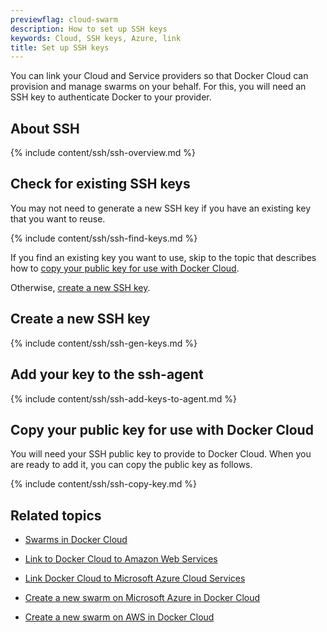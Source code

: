 ```yaml
---
previewflag: cloud-swarm
description: How to set up SSH keys
keywords: Cloud, SSH keys, Azure, link
title: Set up SSH keys
---
```


You can link your Cloud and Service providers so that Docker Cloud can provision and manage swarms on your behalf. For this, you will need an SSH key to authenticate Docker to your provider.

## About SSH

{% include content/ssh/ssh-overview.md %}

## Check for existing SSH keys

You may not need to generate a new SSH key if you have an existing key that you
want to reuse.

{% include content/ssh/ssh-find-keys.md %}

If you find an existing key you want to use, skip to the topic that describes
how to [copy your public key for use with Docker
Cloud](copy-your-public-key-for-use-with-docker-cloud).

Otherwise, [create a new SSH key](create-a-new-ssh-key-for-use-by-docker-cloud).

## Create a new SSH key

{% include content/ssh/ssh-gen-keys.md %}

## Add your key to the ssh-agent

{% include content/ssh/ssh-add-keys-to-agent.md %}

## Copy your public key for use with Docker Cloud

You will need your SSH public key to provide to Docker Cloud. When you are ready
to add it, you can copy the public key as follows.

{% include content/ssh/ssh-copy-key.md %}

## Related topics

* [Swarms in Docker Cloud](index.md)

* [Link to Docker Cloud to Amazon Web Services](link-aws-swarm.md)

* [Link Docker Cloud to Microsoft Azure Cloud Services](link-azure-swarm.md)

* [Create a new swarm on Microsoft Azure in Docker Cloud](create-cloud-swarm-azure.md)

* [Create a new swarm on AWS in Docker Cloud](create-cloud-swarm-azure.md)

